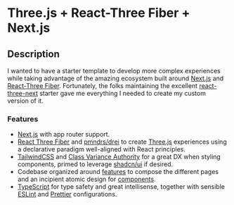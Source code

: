 <h1 style="align-content: center">Three.js + React-Three Fiber + Next.js</h1>

## Description

I wanted to have a starter template to develop more complex experiences while taking advantage of the amazing ecosystem built around [Next.js](https://nextjs.org) and [React-Three Fiber](https://github.com/pmndrs/react-three-fiber). Fortunately, the folks maintaining the excellent [react-three-next](https://github.com/pmndrs/react-three-next) starter gave me everything I needed to create my custom version of it.

### Features

- [Next.js](https://nextjs.org) with app router support.
- [React Three Fiber](https://github.com/pmndrs/react-three-fiber) and [pmndrs/drei](https://github.com/pmndrs/drei) to create [Three.js](https://threejs.org) experiences using a declarative paradigm well-aligned with React principles.
- [TailwindCSS](https://tailwindcss.com) and [Class Variance Authority](https://cva.style/docs) for a great DX when styling components, primed to leverage [shadcn/ui](https://ui.shadcn.com) if desired.
- Codebase organized around [features](./features) to compose the different pages and an incipient atomic design for [components](./components).
- [TypeScript](https://www.typescriptlang.org) for type safety and great intellisense, together with sensible [ESLint](https://eslint.org) and [Prettier](https://prettier.io) configurations.

